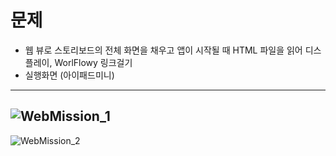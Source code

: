 # 문제 
- 웹 뷰로 스토리보드의 전체 화면을 채우고 앱이 시작될 때 HTML 파일을 읽어 디스플레이, WorlFlowy 링크걸기
- 실행화면 (아이패드미니)
----------------------------------------------------------------------------------------------------------

![WebMission_1](https://lh3.googleusercontent.com/ucpxrNcCYaiyj_Cni8ZVECEBCbWM_9LsU1hsJk8Gg725JYhE6layryEiJtX-pP71cTVQLw2idfMyYOrSQZwAVBa6Sr-cEi9wSx_MbBINxqfUNgIWx2Gl052yR_Uq4bpqjBH37g5H_8U_sjY0ViwqrPAc3QuYHaoj8RekRuVuNg9ABkwgKlE69NzJoR8Tqn4OK01Z5EuHfCV2HKUOnp51HskjIJT1t8f2sypRuUa-59mHnjJmwztp61TTkqvJY5xI-fD23C4-8IjjPX0mbZH6xfq5bkDSUxzcS63-tNnOQIPm6jcfr21fVnHQ4LHF-y21k29lsJF_-rGElbD_1PgT5gDanzUH7iXEab_udM8hMlasICKqb7mrWxutqondGvSQGibkhs8zVfi1UC4_01apZkYEa_UL9hdeRnDDk1smPV8Iu6MIavJsoM98sUIsMW2lFW63KySgijaxrcZXEYdsGmF3xAL3Z7F0yt5OFCcfEM0syGBawMjXFlOrkAkc-d45p4eazoGKzAxl09mC-tSA77-Qhf2r4Q9odq_lqZqa21LsxZvYqCQaFR7ZO8XhYa9owL9ivhSlB-YAq1rnt63d538jAePNqsZTfZ6mIC1xe0ta9-w=w888-h1182-no)
----------------------------------------------------------------------------------------------------------
![WebMission_2](https://lh3.googleusercontent.com/sujXZz_s9dAnFVIZAIabf3w5u5AdUuY94n6WK02_mnD4km-qBUyw1SQ17aFskwWu4-ggR1lqZuxa8hCY_s2ErLmwNMVLVsy7eXJPEfqZGhwp7uv1DewRP0D4CLWO4Rb2WdMUfn_8W0HckrJxgomJwkBWUd9lV9dZsphoN20iEwYkT8kLpyQwhnC2DUB472_AXJEwsBumGOCbNViCld0VL-LqSV1AJquEI3UQdN0w7t27kdZQCicZSMK9h7FVJirn1oO6u1yTzihJbuMhucuXBwU24-46tTxI7WR5mAg2jKTi8i7hV4NfnhMLgjg_uYKYcbdoKIxdq13Fzgb7HMPXEQ7Ijvs2FYZQ8n2cC3yZLv8D6bFvxDcGw7gMrK1CgAi5PeIssheKjju93e3VOgjc9MFMUVxDfd8cXb9yFj6g-yvJr0YycZcWQhE0LUuGgM8j8WnTRVEdbmlHx9qQmdWUJypyu0nHP-87TOB2ewtuSzQWkvlhZUS8KEhXsbJNzaSlCqbjwaK2plQAhvKed9B2VLMEkW3EgXn9bqa2cNDcCiH4ayIULvjJqEMqBHJ9iN9j8yj8kxwtsZHFsp74Z19SCiFuiijj0mLVsc9LomgTG3u1lz4A7-Y=w888-h1182-no)
